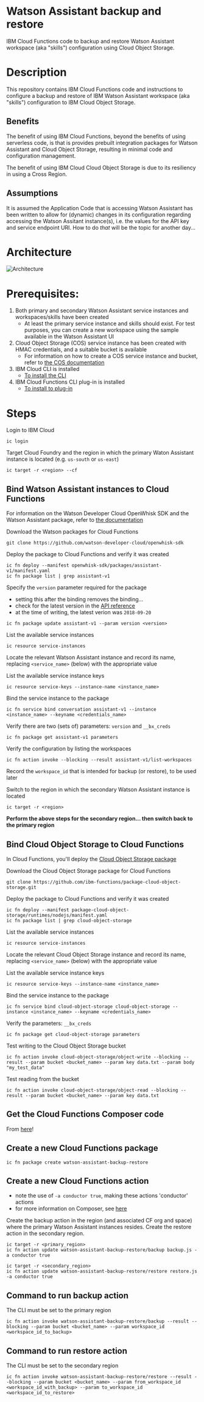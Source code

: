 # Watson Assistant backup and restore
IBM Cloud Functions code to backup and restore Watson Assistant workspace (aka "skills") configuration using Cloud Object Storage.

# Description
This repository contains IBM Cloud Functions code and instructions to configure a backup and restore of IBM Watson Assistant workspace (aka "skills") configuration to IBM Cloud Object Storage.

## Benefits
The benefit of using IBM Cloud Functions, beyond the benefits of using serverless code, is that is provides prebuilt integration packages for Watson Assistant and Cloud Object Storage, resulting in minimal code and configuration management.

The benefit of using IBM Cloud Cloud Object Storage is due to its resiliency in using a Cross Region.

## Assumptions
It is assumed the Application Code that is accessing Watson Assistant has been written to allow for (dynamic) changes in its configuration regarding accessing the Watson Assitant instance(s), i.e. the values for the API key and service endpoint URI. How to do _that_ will be the topic for another day...

# Architecture
![Architecture](architecture.png)

# Prerequisites: 
1. Both primary and secondary Watson Assistant service instances and workspaces/skills have been created
    - At least the primary service instance and skills should exist. For test purposes, you can create a new workspace using the sample available in the Watson Assistant UI
2. Cloud Object Storage (COS) service instance has been created with HMAC credentials, and a suitable bucket is available
    - For information on how to create a COS service instance and bucket, refer to [the COS documentation](https://console.bluemix.net/docs/services/cloud-object-storage/getting-started.html#getting-started-console-)
3. IBM Cloud CLI is installed
    - [To install the CLI](https://cloud.ibm.com/docs/cli/reference/ibmcloud?topic=cloud-cli-install-ibmcloud-cli#install_use)
4. IBM Cloud Functions CLI plug-in is installed
    - [To install to plug-in](https://cloud.ibm.com/docs/openwhisk?topic=cloud-functions-cloudfunctions_cli#cloudfunctions_cli)

# Steps
Login to IBM Cloud
```
ic login
```

Target Cloud Foundry and the region in which the primary Waton Assistant instance is located (e.g. `us-south` or `us-east`)
```
ic target -r <region> --cf
```

## Bind Watson Assistant instances to Cloud Functions
For information on the Watson Developer Cloud OpenWhisk SDK and the Watson Assistant package, refer to [the documentation](https://cloud.ibm.com/docs/openwhisk/ow_watson_assistant.html#watson-assistant-package)

Download the Watson packages for Cloud Functions
```
git clone https://github.com/watson-developer-cloud/openwhisk-sdk
```
Deploy the package to Cloud Functions and verify it was created
```
ic fn deploy --manifest openwhisk-sdk/packages/assistant-v1/manifest.yaml
ic fn package list | grep assistant-v1
```

Specify the `version` parameter required for the package 
- setting this after the binding removes the binding...
- check for the latest version in the [API reference](https://cloud.ibm.com/apidocs/assistant#versioning)
- at the time of writing, the latest verion was `2018-09-20`
```
ic fn package update assistant-v1 --param version <version>
```

List the available service instances
```
ic resource service-instances
```
Locate the relevant Watson Assistant instance and record its name, replacing `<service_name>` (below) with the appropriate value

List the available service instance keys
```
ic resource service-keys --instance-name <instance_name>
```

Bind the service instance to the package
```
ic fn service bind conversation assistant-v1 --instance <instance_name> --keyname <credentials_name>
```

Verify there are two (sets of) parameters: `version` and `__bx_creds`
```
ic fn package get assistant-v1 parameters
```

Verify the configuration by listing the workspaces
```
ic fn action invoke --blocking --result assistant-v1/list-workspaces
```

Record the `workspace_id` that is intended for backup (or restore), to be used later

Switch to the region in which the secondary Watson Assistant instance is located
```
ic target -r <region>
```

**Perform the above steps for the secondary region... then switch back to the primary region**

## Bind Cloud Object Storage to Cloud Functions
In Cloud Functions, you'll deploy the [Cloud Object Storage package](https://cloud.ibm.com/docs/openwhisk?topic=cloud-functions-cloud_object_storage_actions#cloud_object_storage_actions)

Download the Cloud Object Storage package for Cloud Functions
```
git clone https://github.com/ibm-functions/package-cloud-object-storage.git
```
Deploy the package to Cloud Functions and verify it was created
```
ic fn deploy --manifest package-cloud-object-storage/runtimes/nodejs/manifest.yaml
ic fn package list | grep cloud-object-storage
```

List the available service instances
```
ic resource service-instances
```
Locate the relevant Cloud Object Storage instance and record its name, replacing `<service_name>` (below) with the appropriate value

List the available service instance keys
```
ic resource service-keys --instance-name <instance_name>
```

Bind the service instance to the package
```
ic fn service bind cloud-object-storage cloud-object-storage --instance <instance_name> --keyname <credentials_name>
```

Verify the parameters: `__bx_creds`
```
ic fn package get cloud-object-storage parameters
```

Test writing to the Cloud Object Storage bucket
```
ic fn action invoke cloud-object-storage/object-write --blocking --result --param bucket <bucket_name> --param key data.txt --param body "my_test_data"
```

Test reading from the bucket
```
ic fn action invoke cloud-object-storage/object-read --blocking --result --param bucket <bucket_name> --param key data.txt
```

## Get the Cloud Functions Composer code
From [here](https://github.com/ptuton/watson-assistant-backup-restore)!

## Create a new Cloud Functions package
```
ic fn package create watson-assistant-backup-restore
```

## Create a new Cloud Functions action
- note the use of `-a conductor true`, making these actions 'conductor' actions
- for more information on Composer, see [here](https://cloud.ibm.com/docs/openwhisk?topic=cloud-functions-openwhisk_composer#openwhisk_composer)

Create the backup action in the region (and associated CF org and space) where the primary Watson Assistant instances resides.
Create the restore action in the secondary region.
```
ic target -r <primary_region>
ic fn action update watson-assistant-backup-restore/backup backup.js -a conductor true

ic target -r <secondary_region>
ic fn action update watson-assistant-backup-restore/restore restore.js -a conductor true
```

## Command to run backup action
The CLI must be set to the primary region
```
ic fn action invoke watson-assistant-backup-restore/backup --result --blocking --param bucket <bucket_name> --param workspace_id <workspace_id_to_backup>
```

## Command to run restore action 
The CLI must be set to the secondary region

```
ic fn action invoke watson-assistant-backup-restore/restore --result --blocking --param bucket <bucket_name> --param from_workspace_id <workspace_id_with_backup> --param to_workspace_id <workspace_id_to_restore>
```
